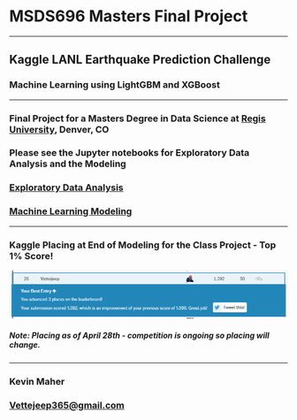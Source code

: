 # MSDS696 Masters Final Project
---
## Kaggle LANL Earthquake Prediction Challenge
### Machine Learning using LightGBM and XGBoost
---
### Final Project for a Masters Degree in Data Science at [Regis University](https://www.regis.edu), Denver, CO  
### Please see the Jupyter notebooks for Exploratory Data Analysis and the Modeling
### [Exploratory Data Analysis](https://github.com/Vettejeep/MSDS696-Masters-Final-Project/blob/master/earthquake_eda.ipynb)
### [Machine Learning Modeling](https://github.com/Vettejeep/MSDS696-Masters-Final-Project/blob/master/earthquake_model.ipynb)
---
### Kaggle Placing at End of Modeling for the Class Project - Top 1% Score!  
![Kaggle_Placing](img/Kaggle_Placing_28Apr.PNG)  

##### Note: Placing as of April 28th - competition is ongoing so placing will change.
---
### Kevin Maher    
### Vettejeep365@gmail.com    
